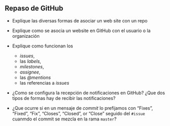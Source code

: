 ## Repaso de GitHub

* Explique las diversas formas de asociar un web site con un repo 
* Explique como se asocia un website en GitHub con el usuario o la organización
* Explique como funcionan los 
   - *issues*, 
   - las *labels*, 
   - *milestones*, 
   - *assignee*, 
   - las *@mentions*
   - las referencias a *issues*
    
* ¿Como se configura la recepción de notificaciones en GitHub? ¿Que dos tipos de formas hay de recibir las notificaciones?
* ¿Que ocurre si en un mensaje de *commit*  lo prefijamos con “Fixes”, “Fixed”, “Fix”, “Closes”, “Closed”, or “Close” seguido del `#issue` cuanmdo el commit 
se mezcla en la rama `master`? 
